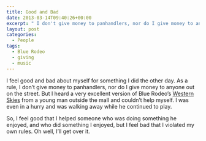 ```yaml
---
title: Good and Bad
date: 2013-03-14T09:40:26+00:00
excerpt: " I don't give money to panhandlers, nor do I give money to anyone out on the street."
layout: post
categories:
  - People
tags:
  - Blue Rodeo
  - giving
  - music
---
```

I feel good and bad about myself for something I did the other day. As a rule, I don&#8217;t give money to panhandlers, nor do I give money to anyone out on the street. But I heard a very excellent version of Blue Rodeo&#8217;s [Western Skies](http://www.bluerodeo.com/discography/lost-together/) from a young man outside the mall and couldn&#8217;t help myself. I was even in a hurry and was walking away while he continued to play.
  
So, I feel good that I helped someone who was doing something he enjoyed, and who did something I enjoyed, but I feel bad that I violated my own rules. Oh well, I&#8217;ll get over it.